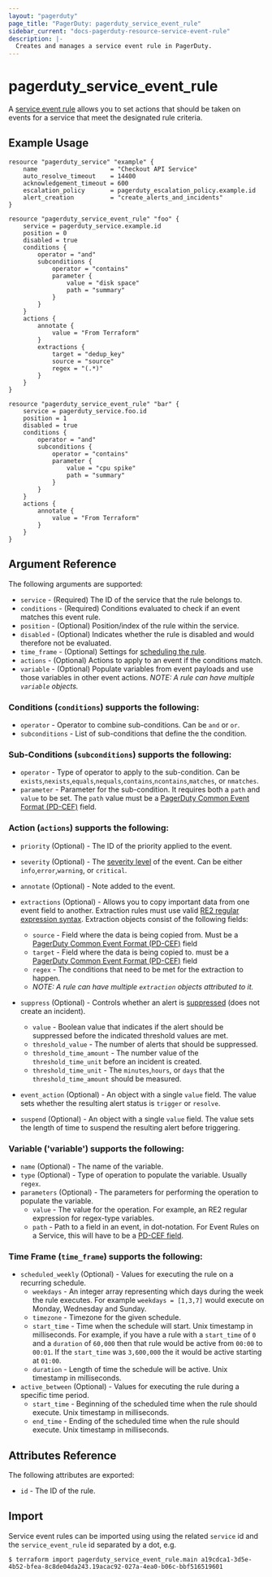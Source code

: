 ```yaml
---
layout: "pagerduty"
page_title: "PagerDuty: pagerduty_service_event_rule"
sidebar_current: "docs-pagerduty-resource-service-event-rule"
description: |-
  Creates and manages a service event rule in PagerDuty.
---
```


# pagerduty\_service_event_rule

A [service event rule](https://support.pagerduty.com/docs/rulesets#service-event-rules) allows you to set actions that should be taken on events for a service that meet the designated rule criteria.

## Example Usage

```hcl
resource "pagerduty_service" "example" {
	name                    = "Checkout API Service"
	auto_resolve_timeout    = 14400
	acknowledgement_timeout = 600
	escalation_policy       = pagerduty_escalation_policy.example.id
	alert_creation          = "create_alerts_and_incidents"
}

resource "pagerduty_service_event_rule" "foo" {
	service = pagerduty_service.example.id
	position = 0
	disabled = true
	conditions {
		operator = "and"
		subconditions {
			operator = "contains"
			parameter {
				value = "disk space"
				path = "summary"
			}
		}
	}
	actions {
		annotate {
			value = "From Terraform"
		}
		extractions {
			target = "dedup_key"
			source = "source"
			regex = "(.*)"
		}
	}
}

resource "pagerduty_service_event_rule" "bar" {
	service = pagerduty_service.foo.id
	position = 1
	disabled = true
	conditions {
		operator = "and"
		subconditions {
			operator = "contains"
			parameter {
				value = "cpu spike"
				path = "summary"
			}
		}
	}
	actions {
		annotate {
			value = "From Terraform"
		}
	}
}
```

## Argument Reference

The following arguments are supported:

* `service` - (Required) The ID of the service that the rule belongs to.
* `conditions` - (Required) Conditions evaluated to check if an event matches this event rule.
* `position` - (Optional) Position/index of the rule within the service.
* `disabled` - (Optional) Indicates whether the rule is disabled and would therefore not be evaluated.
* `time_frame` - (Optional) Settings for [scheduling the rule](https://support.pagerduty.com/docs/rulesets#section-scheduled-event-rules). 
* `actions` - (Optional) Actions to apply to an event if the conditions match.
* `variable` - (Optional) Populate variables from event payloads and use those variables in other event actions. *NOTE: A rule can have multiple `variable` objects.*

### Conditions (`conditions`) supports the following:
* `operator` - Operator to combine sub-conditions. Can be `and` or `or`.
* `subconditions` - List of sub-conditions that define the the condition. 

### Sub-Conditions (`subconditions`) supports the following:
* `operator` - Type of operator to apply to the sub-condition. Can be `exists`,`nexists`,`equals`,`nequals`,`contains`,`ncontains`,`matches`, or `nmatches`.
* `parameter` - Parameter for the sub-condition. It requires both a `path` and `value` to be set. The `path` value must be a [PagerDuty Common Event Format (PD-CEF)](https://support.pagerduty.com/docs/pd-cef) field. 

### Action (`actions`) supports the following:
* `priority` (Optional) - The ID of the priority applied to the event.
* `severity` (Optional)  - The [severity level](https://support.pagerduty.com/docs/rulesets#section-set-severity-with-event-rules) of the event. Can be either `info`,`error`,`warning`, or `critical`.
* `annotate` (Optional) - Note added to the event.
* `extractions` (Optional) - Allows you to copy important data from one event field to another. Extraction rules must use valid [RE2 regular expression syntax](https://github.com/google/re2/wiki/Syntax). Extraction objects consist of the following fields:
	* `source` - Field where the data is being copied from. Must be a [PagerDuty Common Event Format (PD-CEF)](https://support.pagerduty.com/docs/pd-cef) field
	* `target` - Field where the data is being copied to. must be a [PagerDuty Common Event Format (PD-CEF)](https://support.pagerduty.com/docs/pd-cef) field
	* `regex` - The conditions that need to be met for the extraction to happen.
	* *NOTE: A rule can have multiple `extraction` objects attributed to it.*

* `suppress` (Optional) - Controls whether an alert is [suppressed](https://support.pagerduty.com/docs/rulesets#section-suppress-but-create-triggering-thresholds-with-event-rules) (does not create an incident).
	* `value` - Boolean value that indicates if the alert should be suppressed before the indicated threshold values are met.
	* `threshold_value` - The number of alerts that should be suppressed.
	* `threshold_time_amount` - The number value of the `threshold_time_unit` before an incident is created.
	* `threshold_time_unit` - The `minutes`,`hours`, or `days` that the `threshold_time_amount` should be measured. 
* `event_action` (Optional) - An object with a single `value` field. The value sets whether the resulting alert status is `trigger` or `resolve`.
* `suspend` (Optional) - An object with a single `value` field. The value sets the length of time to suspend the resulting alert before triggering.

### Variable ('variable') supports the following:
* `name` (Optional) - The name of the variable.
* `type` (Optional) - Type of operation to populate the variable. Usually `regex`.
* `parameters` (Optional) - The parameters for performing the operation to populate the variable.
	* `value` - The value for the operation. For example, an RE2 regular expression for regex-type variables.
	* `path` - Path to a field in an event, in dot-notation. For Event Rules on a Service, this will have to be a [PD-CEF field](https://support.pagerduty.com/docs/pd-cef).

### Time Frame (`time_frame`) supports the following:
* `scheduled_weekly` (Optional) - Values for executing the rule on a recurring schedule.
	* `weekdays` - An integer array representing which days during the week the rule executes. For example `weekdays = [1,3,7]` would execute on Monday, Wednesday and Sunday.
	* `timezone` - Timezone for the given schedule.
	* `start_time` - Time when the schedule will start. Unix timestamp in milliseconds. For example, if you have a rule with a `start_time` of `0` and a `duration` of `60,000` then that rule would be active from `00:00` to `00:01`. If the `start_time` was `3,600,000` the it would be active starting at `01:00`.
	* `duration` - Length of time the schedule will be active.  Unix timestamp in milliseconds.
* `active_between` (Optional) - Values for executing the rule during a specific time period.
	* `start_time` - Beginning of the scheduled time when the rule should execute.  Unix timestamp in milliseconds.
	* `end_time` - Ending of the scheduled time when the rule should execute.  Unix timestamp in milliseconds.

## Attributes Reference

The following attributes are exported:

  * `id` - The ID of the rule.

## Import

Service event rules can be imported using using the related `service` id and the `service_event_rule` id separated by a dot, e.g.

```
$ terraform import pagerduty_service_event_rule.main a19cdca1-3d5e-4b52-bfea-8c8de04da243.19acac92-027a-4ea0-b06c-bbf516519601
```
